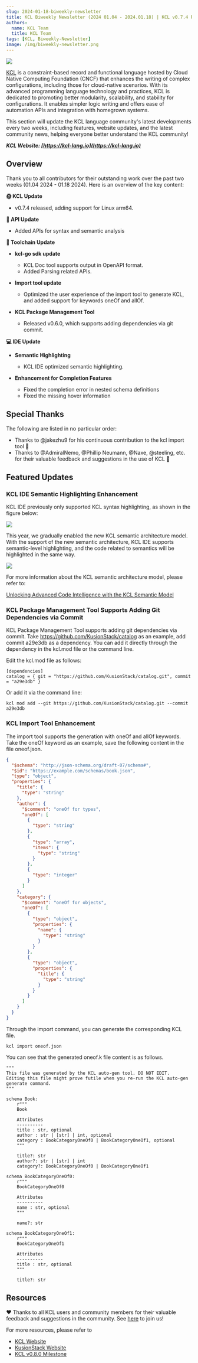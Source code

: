 ```yaml
---
slug: 2024-01-18-biweekly-newsletter
title: KCL Biweekly Newsletter (2024 01.04 - 2024.01.18) | KCL v0.7.4 Released!
authors:
  name: KCL Team
  title: KCL Team
tags: [KCL, Biweekly-Newsletter]
image: /img/biweekly-newsletter.png
---
```


![](/img/biweekly-newsletter.png)

[KCL](https://github.com/kcl-lang) is a constraint-based record and functional language hosted by Cloud Native Computing Foundation (CNCF) that enhances the writing of complex configurations, including those for cloud-native scenarios. With its advanced programming language technology and practices, KCL is dedicated to promoting better modularity, scalability, and stability for configurations. It enables simpler logic writing and offers ease of automation APIs and integration with homegrown systems.

This section will update the KCL language community's latest developments every two weeks, including features, website updates, and the latest community news, helping everyone better understand the KCL community!

**_KCL Website: [https://kcl-lang.io](https://kcl-lang.io)_**

## Overview

Thank you to all contributors for their outstanding work over the past two weeks (01.04 2024 - 01.18 2024). Here is an overview of the key content:

**🌞 KCL Update**

- v0.7.4 released, adding support for Linux arm64.

**🎁 API Update**

- Added APIs for syntax and semantic analysis

**🔧 Toolchain Update**

- **kcl-go sdk update**

  - KCL Doc tool supports output in OpenAPI format.
  - Added Parsing related APIs.

- **Import tool update**

  - Optimized the user experience of the import tool to generate KCL, and added support for keywords oneOf and allOf.

- **KCL Package Management Tool**
  - Released v0.6.0, which supports adding dependencies via git commit.

**💻 IDE Update**

- **Semantic Highlighting**

  - KCL IDE optimized semantic highlighting.

- **Enhancement for Completion Features**
  - Fixed the completion error in nested schema definitions
  - Fixed the missing hover information

## Special Thanks

The following are listed in no particular order:

- Thanks to @jakezhu9 for his continuous contribution to the kcl import tool 🤝
- Thanks to @AdmiralNemo, @Phillip Neumann, @Naxe, @steeling, etc. for their valuable feedback and suggestions in the use of KCL 🙌

## Featured Updates

### KCL IDE Semantic Highlighting Enhancement

KCL IDE previously only supported KCL syntax highlighting, as shown in the figure below:

![](/img/blog/2024-01-18-biweekly-newsletter/old-ide.png)

This year, we gradually enabled the new KCL semantic architecture model. With the support of the new semantic architecture, KCL IDE supports semantic-level highlighting, and the code related to semantics will be highlighted in the same way.

![](/img/blog/2024-01-18-biweekly-newsletter/new-ide.png)

For more information about the KCL semantic architecture model, please refer to:

[Unlocking Advanced Code Intelligence with the KCL Semantic Model](https://kcl-lang.io/blog/2023-12-09-kcl-new-semantic-model)

### KCL Package Management Tool Supports Adding Git Dependencies via Commit

KCL Package Management Tool supports adding git dependencies via commit.
Take https://github.com/KusionStack/catalog as an example, add commit a29e3db as a dependency. You can add it directly through the dependency in the kcl.mod file or the command line.

Edit the kcl.mod file as follows:

```
[dependencies]
catalog = { git = "https://github.com/KusionStack/catalog.git", commit = "a29e3db" }
```

Or add it via the command line:

```
kcl mod add --git https://github.com/KusionStack/catalog.git --commit a29e3db
```

### KCL Import Tool Enhancement

The import tool supports the generation with oneOf and allOf keywords. Take the oneOf keyword as an example, save the following content in the file oneof.json.

```json
{
  "$schema": "http://json-schema.org/draft-07/schema#",
  "$id": "https://example.com/schemas/book.json",
  "type": "object",
  "properties": {
    "title": {
      "type": "string"
    },
    "author": {
      "$comment": "oneOf for types",
      "oneOf": [
        {
          "type": "string"
        },
        {
          "type": "array",
          "items": {
            "type": "string"
          }
        },
        {
          "type": "integer"
        }
      ]
    },
    "category": {
      "$comment": "oneOf for objects",
      "oneOf": [
        {
          "type": "object",
          "properties": {
            "name": {
              "type": "string"
            }
          }
        },
        {
          "type": "object",
          "properties": {
            "title": {
              "type": "string"
            }
          }
        }
      ]
    }
  }
}
```

Through the import command, you can generate the corresponding KCL file.

```
kcl import oneof.json
```

You can see that the generated oneof.k file content is as follows.

```kcl
"""
This file was generated by the KCL auto-gen tool. DO NOT EDIT.
Editing this file might prove futile when you re-run the KCL auto-gen generate command.
"""

schema Book:
    r"""
    Book

    Attributes
    ----------
    title : str, optional
    author : str | [str] | int, optional
    category : BookCategoryOneOf0 | BookCategoryOneOf1, optional
    """

    title?: str
    author?: str | [str] | int
    category?: BookCategoryOneOf0 | BookCategoryOneOf1

schema BookCategoryOneOf0:
    r"""
    BookCategoryOneOf0

    Attributes
    ----------
    name : str, optional
    """

    name?: str

schema BookCategoryOneOf1:
    r"""
    BookCategoryOneOf1

    Attributes
    ----------
    title : str, optional
    """

    title?: str
```

## Resources

❤️ Thanks to all KCL users and community members for their valuable feedback and suggestions in the community. See [here](https://github.com/kcl-lang/community) to join us!

For more resources, please refer to

- [KCL Website](https://kcl-lang.io/)
- [KusionStack Website](https://kusionstack.io/)
- [KCL v0.8.0 Milestone](https://github.com/kcl-lang/kcl/milestone/8)
